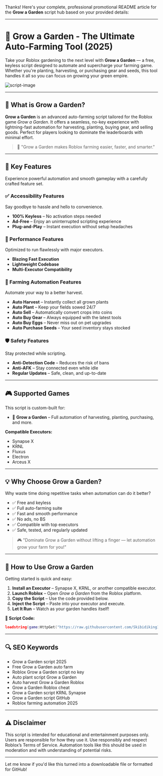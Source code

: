 Thanks! Here's your complete, professional promotional README article for the **Grow a Garden** script hub based on your provided details:

---

# 🌿 Grow a Garden - The Ultimate Auto-Farming Tool (2025)

Take your Roblox gardening to the next level with **Grow a Garden** — a free, keyless script designed to automate and supercharge your farming game. Whether you're planting, harvesting, or purchasing gear and seeds, this tool handles it all so you can focus on growing your green empire.

![script-image](image-link-placeholder)

---

## 🎯 What is Grow a Garden?

**Grow a Garden** is an advanced auto-farming script tailored for the Roblox game *Grow a Garden*. It offers a seamless, no-key experience with lightning-fast automation for harvesting, planting, buying gear, and selling goods. Perfect for players looking to dominate the leaderboards with minimal effort.

> 🔵 "Grow a Garden makes Roblox farming easier, faster, and smarter."

---

## 🌟 Key Features

Experience powerful automation and smooth gameplay with a carefully crafted feature set.

### ✅ Accessibility Features

Say goodbye to hassle and hello to convenience.

* **100% Keyless** – No activation steps needed
* **Ad-Free** – Enjoy an uninterrupted scripting experience
* **Plug-and-Play** – Instant execution without setup headaches

### 🚀 Performance Features

Optimized to run flawlessly with major executors.

* **Blazing Fast Execution**
* **Lightweight Codebase**
* **Multi-Executor Compatibility**

### 🌾 Farming Automation Features

Automate your way to a better harvest.

* **Auto Harvest** – Instantly collect all grown plants
* **Auto Plant** – Keep your fields sowed 24/7
* **Auto Sell** – Automatically convert crops into coins
* **Auto Buy Gear** – Always equipped with the latest tools
* **Auto Buy Eggs** – Never miss out on pet upgrades
* **Auto Purchase Seeds** – Your seed inventory stays stocked

### 🛡️ Safety Features

Stay protected while scripting.

* **Anti-Detection Code** – Reduces the risk of bans
* **Anti-AFK** – Stay connected even while idle
* **Regular Updates** – Safe, clean, and up-to-date

---

## 🎮 Supported Games

This script is custom-built for:

* 🥬 **Grow a Garden** – Full automation of harvesting, planting, purchasing, and more.

**Compatible Executors:**

* Synapse X
* KRNL
* Fluxus
* Electron
* Arceus X

---

## 💡 Why Choose Grow a Garden?

Why waste time doing repetitive tasks when automation can do it better?

* ✅ Free and keyless
* ✅ Full auto-farming suite
* ✅ Fast and smooth performance
* ✅ No ads, no BS
* ✅ Compatible with top executors
* ✅ Safe, tested, and regularly updated

> 🎮 "Dominate Grow a Garden without lifting a finger — let automation grow your farm for you!"

---

## 🧠 How to Use Grow a Garden

Getting started is quick and easy:

1. **Install an Executor** – Synapse X, KRNL, or another compatible executor.
2. **Launch Roblox** – Open *Grow a Garden* from the Roblox platform.
3. **Copy the Script** – Use the code provided below.
4. **Inject the Script** – Paste into your executor and execute.
5. **Let It Run** – Watch as your garden handles itself!

**📜 Script Code:**

```lua
loadstring(game:HttpGet("https://raw.githubusercontent.com/Skibidiking123/Fisch1/refs/heads/main/FischMain"))()
```

---

## 🔍 SEO Keywords

* Grow a Garden script 2025
* Free Grow a Garden auto farm
* Roblox Grow a Garden script no key
* Auto plant script Grow a Garden
* Auto harvest Grow a Garden Roblox
* Grow a Garden Roblox cheat
* Grow a Garden script KRNL Synapse
* Grow a Garden script GitHub
* Roblox farming automation 2025

---

## ⚠️ Disclaimer

This script is intended for educational and entertainment purposes only. Users are responsible for how they use it. Use responsibly and respect Roblox’s Terms of Service. Automation tools like this should be used in moderation and with understanding of potential risks.

---

Let me know if you'd like this turned into a downloadable file or formatted for GitHub!
